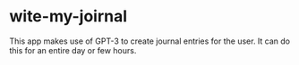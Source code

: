 # wite-my-joirnal
This app makes use of GPT-3 to create journal entries for the user. It can do this for an entire day or few hours.
